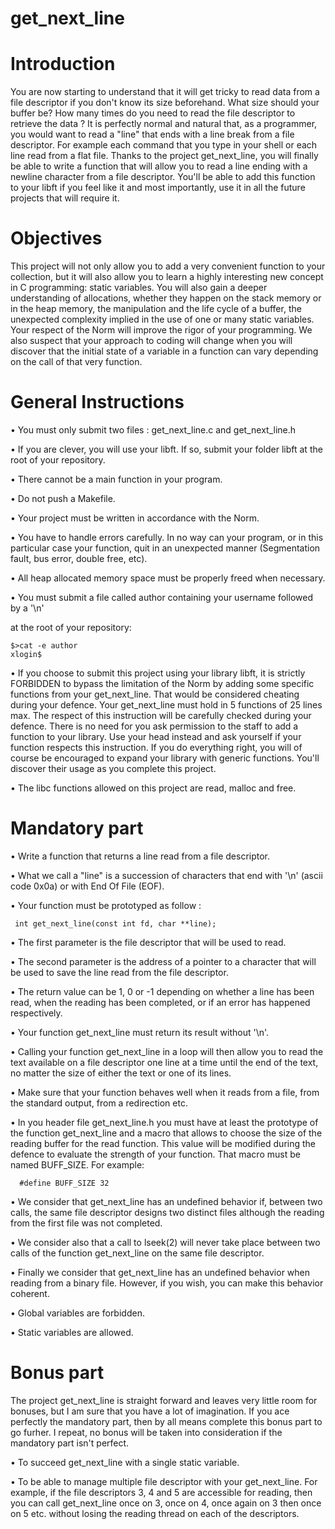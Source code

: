 # get_next_line

# Introduction

You are now starting to understand that it will get tricky to read data from a file descriptor if you don't know its size beforehand. What size should your buffer be? How many times do you need to read the file descriptor to retrieve the data ? It is perfectly normal and natural that, as a programmer, you would want to read a "line" that ends with a line break from a file descriptor. For example each command that you type in your shell or each line read from a flat file. Thanks to the project get_next_line, you will finally be able to write a function that will allow you to read a line ending with a newline character from a file descriptor. You'll be able to add this function to your libft if you feel like it and most importantly, use it in all the future projects that will require it.

# Objectives

This project will not only allow you to add a very convenient function to your collection, but it will also allow you to learn a highly interesting new concept in C programming: static variables. You will also gain a deeper understanding of allocations, whether they happen on the stack memory or in the heap memory, the manipulation and the life cycle of a buffer, the unexpected complexity implied in the use of one or many static variables. Your respect of the Norm will improve the rigor of your programming. We also suspect that your approach to coding will change when you will discover that the initial state of a variable in a function can vary depending on the call of that very function.

# General Instructions
• You must only submit two files : get_next_line.c and get_next_line.h

• If you are clever, you will use your libft. If so, submit your folder libft at the root of your repository.

• There cannot be a main function in your program.

• Do not push a Makefile.

• Your project must be written in accordance with the Norm.

• You have to handle errors carefully. In no way can your program, or in this particular case your function, quit in an unexpected manner (Segmentation fault, bus error, double free, etc).

• All heap allocated memory space must be properly freed when necessary.

• You must submit a file called author containing your username followed by a '\n'

at the root of your repository:
  
    $>cat -e author
    xlogin$

• If you choose to submit this project using your library libft, it is strictly FORBIDDEN to bypass the limitation of the Norm by adding some specific functions from your get_next_line. That would be considered cheating during your defence. Your get_next_line must hold in 5 functions of 25 lines max. The respect of this instruction will be carefully checked during your defence. There is no need for you ask permission to the staff to add a function to your library. Use your head instead and ask yourself if your function respects this instruction. If you do everything right, you will of course be encouraged to expand your library with generic functions. You'll discover their usage as you complete this project.

• The libc functions allowed on this project are read, malloc and free.

# Mandatory part

• Write a function that returns a line read from a file descriptor.

• What we call a "line" is a succession of characters that end with '\n' (ascii code 0x0a) or with End Of File (EOF).

• Your function must be prototyped as follow :
 
     int get_next_line(const int fd, char **line);

• The first parameter is the file descriptor that will be used to read.

• The second parameter is the address of a pointer to a character that will be used to save the line read from the file descriptor.

• The return value can be 1, 0 or -1 depending on whether a line has been read, when the reading has been completed, or if an error has happened respectively.

• Your function get_next_line must return its result without '\n'.

• Calling your function get_next_line in a loop will then allow you to read the text available on a file descriptor one line at a time until the end of the text, no matter the size of either the text or one of its lines.

• Make sure that your function behaves well when it reads from a file, from the standard output, from a redirection etc.

• In you header file get_next_line.h you must have at least the prototype of the function get_next_line and a macro that allows to choose the size of the reading buffer for the read function. This value will be modified during the defence to evaluate the strength of your function. That macro must be named BUFF_SIZE. For example:

      #define BUFF_SIZE 32
    
• We consider that get_next_line has an undefined behavior if, between two calls, the same file descriptor designs two distinct files although the reading from the first file was not completed.

• We consider also that a call to lseek(2) will never take place between two calls of the function get_next_line on the same file descriptor.

• Finally we consider that get_next_line has an undefined behavior when reading from a binary file. However, if you wish, you can make this behavior coherent.

• Global variables are forbidden.

• Static variables are allowed.

# Bonus part

The project get_next_line is straight forward and leaves very little room for bonuses, but I am sure that you have a lot of imagination. If you ace perfectly the mandatory part, then by all means complete this bonus part to go furher. I repeat, no bonus will be taken into consideration if the mandatory part isn't perfect.

• To succeed get_next_line with a single static variable.

• To be able to manage multiple file descriptor with your get_next_line. For example, if the file descriptors 3, 4 and 5 are accessible for reading, then you can call get_next_line once on 3, once on 4, once again on 3 then once on 5 etc. without losing the reading thread on each of the descriptors.
